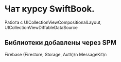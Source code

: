# Чат курсу SwiftBook.

Работа с UICollectionViewCompositionalLayout, UICollectionViewDiffableDataSource

## Библиотеки добавлены через SPM
Firebase (Firestore, Storage, Auth)\n
MessageKit\n
